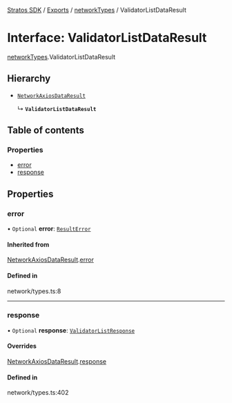 [Stratos SDK](../README.md) / [Exports](../modules.md) / [networkTypes](../modules/networkTypes.md) / ValidatorListDataResult

# Interface: ValidatorListDataResult

[networkTypes](../modules/networkTypes.md).ValidatorListDataResult

## Hierarchy

- [`NetworkAxiosDataResult`](networkTypes.NetworkAxiosDataResult.md)

  ↳ **`ValidatorListDataResult`**

## Table of contents

### Properties

- [error](networkTypes.ValidatorListDataResult.md#error)
- [response](networkTypes.ValidatorListDataResult.md#response)

## Properties

### error

• `Optional` **error**: [`ResultError`](networkTypes.ResultError.md)

#### Inherited from

[NetworkAxiosDataResult](networkTypes.NetworkAxiosDataResult.md).[error](networkTypes.NetworkAxiosDataResult.md#error)

#### Defined in

network/types.ts:8

___

### response

• `Optional` **response**: [`ValidatorListResponse`](networkTypes.ValidatorListResponse.md)

#### Overrides

[NetworkAxiosDataResult](networkTypes.NetworkAxiosDataResult.md).[response](networkTypes.NetworkAxiosDataResult.md#response)

#### Defined in

network/types.ts:402
